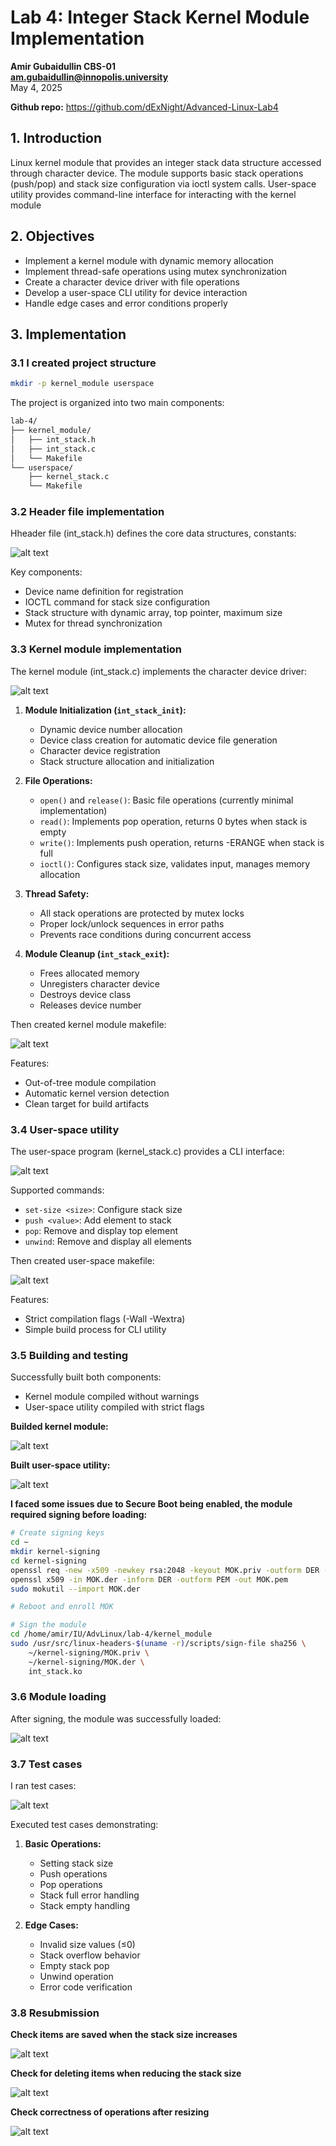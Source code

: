 # Lab 4: Integer Stack Kernel Module Implementation
**Amir Gubaidullin CBS-01**  
**am.gubaidullin@innopolis.university**  
May 4, 2025

**Github repo:** https://github.com/dExNight/Advanced-Linux-Lab4

## 1. Introduction

Linux kernel module that provides an integer stack data structure accessed through character device. The module supports basic stack operations (push/pop) and stack size configuration via ioctl system calls. User-space utility provides command-line interface for interacting with the kernel module


## 2. Objectives

- Implement a kernel module with dynamic memory allocation
- Implement thread-safe operations using mutex synchronization
- Create a character device driver with file operations
- Develop a user-space CLI utility for device interaction
- Handle edge cases and error conditions properly

## 3. Implementation

### 3.1 I created project structure

```bash
mkdir -p kernel_module userspace
```

The project is organized into two main components:

```bash
lab-4/
├── kernel_module/
│   ├── int_stack.h
│   ├── int_stack.c
│   └── Makefile
└── userspace/
    ├── kernel_stack.c
    └── Makefile
```

### 3.2 Header file implementation

Hheader file (int_stack.h) defines the core data structures, constants:

![alt text](assets/int_stack.h.png)

Key components:

- Device name definition for registration
- IOCTL command for stack size configuration
- Stack structure with dynamic array, top pointer, maximum size
- Mutex for thread synchronization

### 3.3 Kernel module implementation

The kernel module (int_stack.c) implements the character device driver:

![alt text](assets/image-1.png)

1. **Module Initialization (`int_stack_init`):**
   - Dynamic device number allocation
   - Device class creation for automatic device file generation
   - Character device registration
   - Stack structure allocation and initialization

2. **File Operations:**
   - `open()` and `release()`: Basic file operations (currently minimal implementation)
   - `read()`: Implements pop operation, returns 0 bytes when stack is empty
   - `write()`: Implements push operation, returns -ERANGE when stack is full
   - `ioctl()`: Configures stack size, validates input, manages memory allocation

3. **Thread Safety:**
   - All stack operations are protected by mutex locks
   - Proper lock/unlock sequences in error paths
   - Prevents race conditions during concurrent access

4. **Module Cleanup (`int_stack_exit`):**
   - Frees allocated memory
   - Unregisters character device
   - Destroys device class
   - Releases device number

Then created kernel module makefile:

![alt text](assets/kernel_makefile.png)

Features:

- Out-of-tree module compilation
- Automatic kernel version detection
- Clean target for build artifacts


### 3.4 User-space utility

The user-space program (kernel_stack.c) provides a CLI interface:

![alt text](assets/kernel_stack.c.png)

Supported commands:

- `set-size <size>`: Configure stack size
- `push <value>`: Add element to stack
- `pop`: Remove and display top element
- `unwind`: Remove and display all elements

Then created user-space makefile:

![alt text](assets/userspace_makefile.png)

Features:

- Strict compilation flags (-Wall -Wextra)
- Simple build process for CLI utility

### 3.5 Building and testing

Successfully built both components:
- Kernel module compiled without warnings
- User-space utility compiled with strict flags

**Builded kernel module:**

![alt text](assets/make_kernel.png)

**Built user-space utility:**

![alt text](assets/make_userspace.png)

**I faced some issues due to Secure Boot being enabled, the module required signing before loading:**

```bash
# Create signing keys
cd ~
mkdir kernel-signing
cd kernel-signing
openssl req -new -x509 -newkey rsa:2048 -keyout MOK.priv -outform DER -out MOK.der -nodes -days 36500 -subj "/CN=Local Kernel Module Signing/"
openssl x509 -in MOK.der -inform DER -outform PEM -out MOK.pem
sudo mokutil --import MOK.der

# Reboot and enroll MOK

# Sign the module
cd /home/amir/IU/AdvLinux/lab-4/kernel_module
sudo /usr/src/linux-headers-$(uname -r)/scripts/sign-file sha256 \
    ~/kernel-signing/MOK.priv \
    ~/kernel-signing/MOK.der \
    int_stack.ko
```

### 3.6 Module loading

After signing, the module was successfully loaded:

![alt text](assets/module_load.png)

### 3.7 Test cases

I ran test cases:

![alt text](assets/test_cases.png)

Executed test cases demonstrating:

1. **Basic Operations:**
   - Setting stack size
   - Push operations
   - Pop operations
   - Stack full error handling
   - Stack empty handling

2. **Edge Cases:**
   - Invalid size values (≤0)
   - Stack overflow behavior
   - Empty stack pop
   - Unwind operation
   - Error code verification

### 3.8 Resubmission

**Check items are saved when the stack size increases**

![alt text](assets/image-2.png)

**Check for deleting items when reducing the stack size**

![alt text](assets/image-3.png)

**Check correctness of operations after resizing**

![alt text](assets/image-4.png)

